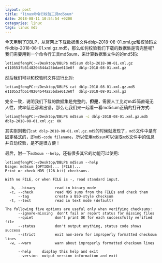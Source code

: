 ```yaml
---
layout: post
title: "linux命令行校验工具md5sum"
date: 2018-08-11 10:54:54 +0200
categories: linux
tags: linux md5
---
```


今天用到了DBLP，从官网上下载数据集文件dblp-2018-08-01.xml.gz和校验码文件dblp-2018-08-01.xml.gz.md5，那么如何校验我们下载的数据集是否完整呢? 我们需要用到一个命令行工具md5sum，来计算数据集文件的的md5码: 

```bash
letian@fengPC:~/Desktop/DBLP$ md5sum dblp-2018-08-01.xml.gz
e110553fb5148204544a25bdae613e0f  dblp-2018-08-01.xml.gz
```

然后我们可以和校验码文件进行比对: 

```bash
letian@fengPC:~/Desktop/DBLP$ cat dblp-2018-08-01.xml.gz.md5 
e110553fb5148204544a25bdae613e0f  dblp-2018-08-01.xml.gz
```

完全一致，说明我们下载的数据集是完整的。**但是**，需要人工比对md5简直毫无人性，效率低还容易出错，那么让我们来一起看一看md5sum正确的打开方式: 

```bash
letian@fengPC:~/Desktop/DBLP$ md5sum -c dblp-2018-08-01.xml.gz.md5
dblp-2018-08-01.xml.gz: OK
```

其实刚刚我们`cat dblp-2018-08-01.xml.gz.md5`的时候就发现了，`md5`文件中是有固定格式的，即`md5-code filename`，所以使用`md5sum`可以读取`md5`文件中的信息并自动校验，是不是很方便！

最后，附一下`md5sum --help`，还有很多其它的功能可以使用: 
```
letian@fengPC:~/Desktop/DBLP$ md5sum --help
Usage: md5sum [OPTION]... [FILE]...
Print or check MD5 (128-bit) checksums.

With no FILE, or when FILE is -, read standard input.

  -b, --binary         read in binary mode
  -c, --check          read MD5 sums from the FILEs and check them
      --tag            create a BSD-style checksum
  -t, --text           read in text mode (default)

The following five options are useful only when verifying checksums:
      --ignore-missing  don't fail or report status for missing files
      --quiet          don't print OK for each successfully verified file
      --status         don't output anything, status code shows success
      --strict         exit non-zero for improperly formatted checksum lines
  -w, --warn           warn about improperly formatted checksum lines

      --help     display this help and exit
      --version  output version information and exit
```
